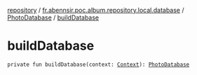 [repository](../../index.md) / [fr.abennsir.poc.album.repository.local.database](../index.md) / [PhotoDatabase](index.md) / [buildDatabase](./build-database.md)

# buildDatabase

`private fun buildDatabase(context: `[`Context`](https://developer.android.com/reference/android/content/Context.html)`): `[`PhotoDatabase`](index.md)